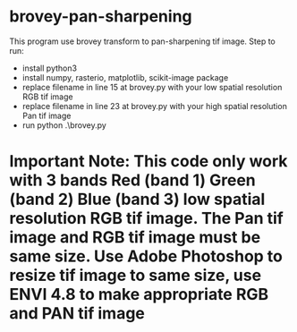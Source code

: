 # brovey-pan-sharpening

This program use brovey transform to pan-sharpening tif image.
Step to run:
- install python3 
- install numpy, rasterio, matplotlib, scikit-image package
- replace filename in line 15 at brovey.py with your low spatial resolution RGB tif image
- replace filename in line 23 at brovey.py with your high spatial resolution Pan tif image
- run python .\brovey.py

# Important Note: This code only work with 3 bands Red (band 1) Green (band 2) Blue (band 3) low spatial resolution RGB tif image. The Pan tif image and RGB tif image must be same size. Use Adobe Photoshop to resize tif image to same size, use ENVI 4.8 to make appropriate RGB and PAN tif image
